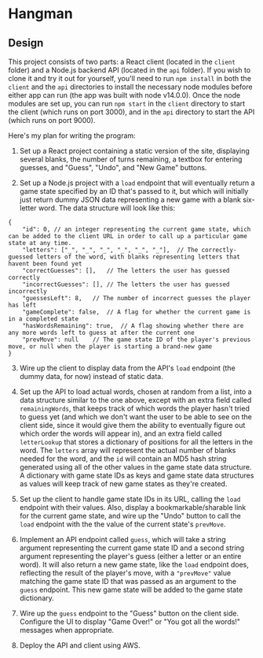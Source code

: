 # Hangman

## Design

This project consists of two parts: a React client (located in the `client` folder) and a Node.js backend API (located in the `api` folder).  If you wish to clone it and try it out for yourself, you'll need to run `npm install` in both the `client` and the `api` directories to install the necessary node modules before either app can run (the app was built with node v14.0.0).  Once the node modules are set up, you can run `npm start` in the `client` directory to start the client (which runs on port 3000), and in the `api` directory to start the API (which runs on port 9000).

Here's my plan for writing the program:

1. Set up a React project containing a static version of the site, displaying several blanks, the number of turns remaining, a textbox for entering guesses, and "Guess", "Undo", and "New Game" buttons.

2. Set up a Node.js project with a `load` endpoint that will eventually return a game state specified by an ID that's passed to it, but which will initially just return dummy JSON data representing a new game with a blank six-letter word. The data structure will look like this:

```
{
    "id": 0, // an integer representing the current game state, which can be added to the client URL in order to call up a particular game state at any time.
    "letters": ["_", "_", "_", "_", "_", "_"],  // The correctly-guessed letters of the word, with blanks representing letters that havent been found yet
    "correctGuesses": [],   // The letters the user has guessed correctly
    "incorrectGuesses": [], // The letters the user has guessed incorrectly
    "guessesLeft": 8,   // The number of incorrect guesses the player has left
    "gameComplete": false,  // A flag for whether the current game is in a completed state
    "hasWordsRemaining": true,  // A flag showing whether there are any more words left to guess at after the current one
    "prevMove": null    // The game state ID of the player's previous move, or null when the player is starting a brand-new game
}
```

3. Wire up the client to display data from the API's `load` endpoint (the dummy data, for now) instead of static data.

4. Set up the API to load actual words, chosen at random from a list, into a data structure similar to the one above, except with an extra field called `remainingWords`, that keeps track of which words the player hasn't tried to guess yet (and which we don't want the user to be able to see on the client side, since it would give them the ability to eventually figure out which order the words will appear in), and an extra field called `letterLookup` that stores a dictionary of positions for all the letters in the word.  The `letters` array will represent the actual number of blanks needed for the word, and the `id` will contain an MD5 hash string generated using all of the other values in the game state data structure.  A dictionary with game state IDs as keys and game state data structures as values will keep track of new game states as they're created.

5. Set up the client to handle game state IDs in its URL, calling the `load` endpoint with their values. Also, display a bookmarkable/sharable link for the current game state, and wire up the "Undo" button to call the `load` endpoint with the the value of the current state's `prevMove`.

6. Implement an API endpoint called `guess`, which will take a string argument representing the current game state ID and a second string argument representing the player's guess (either a letter or an entire word).  It will also return a new game state, like the `load` endpoint does, reflecting the result of the player's move, with a `"prevMove"` value matching the game state ID that was passed as an argument to the `guess` endpoint.  This new game state will be added to the game state dictionary.

7. Wire up the `guess` endpoint to the "Guess" button on the client side.  Configure the UI to display "Game Over!" or "You got all the words!" messages when appropriate.

8. Deploy the API and client using AWS.